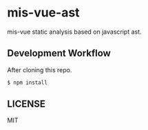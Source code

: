 # mis-vue-ast

mis-vue static analysis based on javascript ast.

## Development Workflow

After cloning this repo.

```bash
$ npm install
```

## LICENSE

MIT
